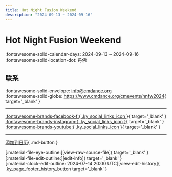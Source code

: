 ```yaml
---
title: Hot Night Fusion Weekend
description: "2024-09-13 ~ 2024-09-16"
---
```


# Hot Night Fusion Weekend 

:fontawesome-solid-calendar-days: 2024-09-13 ~ 2024-09-16  
:fontawesome-solid-location-dot: 丹佛  

## 联系

:fontawesome-solid-envelope: <info@cmdance.org>  
:fontawesome-solid-globe: <https://www.cmdance.org/cmevents/hnfw2024>{ target='_blank' }  

---

 [:fontawesome-brands-facebook-f:{ .ky_social_links_icon }](https://www.facebook.com/cmdancedenver){ target='_blank' } [:fontawesome-brands-instagram:{ .ky_social_links_icon }](https://instagram.com/communitymindeddance){ target='_blank' } [:fontawesome-brands-youtube:{ .ky_social_links_icon }](https://youtube.com/@communitymindeddance){ target='_blank' }

---

[添加到日历](https://swing.news/ics/zh-Hans/2024/us/hot-night-fusion-weekend-2024.ics){ .md-button }

<div class="ky_page_footer" markdown>
<div class="ky_page_footer_trailing" markdown="span">
[:material-file-eye-outline:][view-raw-source-file]{ target='_blank' }
[:material-file-edit-outline:][edit-info]{ target='_blank' }
</div>
<div class="ky_page_footer_leading" markdown="span">
[:material-clock-edit-outline: 2024-07-14 20:00 UTC][view-edit-history]{ .ky_page_footer_history_button target='_blank' }
</div>
</div>

[view-raw-source-file]: https://github.com/swingdance/events/blob/main/2024/us/hot-night-fusion-weekend-2024.json "查看原始源文件"
[edit-info]: https://github.com/swingdance/events/issues/new?assignees=&labels=update+event&projects=&template=03-update_entity.yml&title=%5B2024%2Fus%5D%20Hot%20Night%20Fusion%20Weekend&region=us&year=2024&id=hot-night-fusion-weekend-2024&name=Hot%20Night%20Fusion%20Weekend&org_id= "编辑信息"

[view-edit-history]: https://github.com/swingdance/events/commits/main/2024/us/hot-night-fusion-weekend-2024.json "查看编辑历史"
